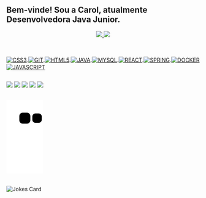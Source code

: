 ## Bem-vinde! Sou a Carol, atualmente Desenvolvedora Java Junior.
<div align="center">
  <a href="https://github.com/carol-alonso">
  <img height="180em" src="https://github-readme-stats.vercel.app/api?username=carol-alonso&show_icons=true&theme=dracula&include_all_commits=true&count_private=true"/>
  <img height="180em" src="https://github-readme-stats.vercel.app/api/top-langs/?username=carol-alonso&layout=compact&langs_count=7&theme=dracula"/>
    
</div>
  
  ##
  
<div style="display: inline_block"><br>
  <img align="center" alt="CSS3" height="30" width="40" img src="https://cdn.jsdelivr.net/gh/devicons/devicon/icons/css3/css3-original.svg"/>
  <img align="center" alt="GIT" height="30" width="40" img src="https://cdn.jsdelivr.net/gh/devicons/devicon/icons/git/git-original.svg" />
  <img align="center" alt="HTML5" height="30" width="40" img src="https://cdn.jsdelivr.net/gh/devicons/devicon/icons/html5/html5-original.svg"/>
  <img align="center" alt="JAVA" height="30" width="40" img src="https://cdn.jsdelivr.net/gh/devicons/devicon/icons/java/java-original.svg" />
  <img align="center" alt="MYSQL" height="30" width="40" img  src="https://cdn.jsdelivr.net/gh/devicons/devicon/icons/mysql/mysql-original.svg" />
  <img align="center" alt="REACT" height="30" width="40" img  src="https://cdn.jsdelivr.net/gh/devicons/devicon/icons/react/react-original.svg"/>
  <img align="center" alt="SPRING" height="30" width="40" img src="https://cdn.jsdelivr.net/gh/devicons/devicon/icons/spring/spring-original.svg" />
  <img align="center" alt="DOCKER" height="30" width="40"img src="https://cdn.jsdelivr.net/gh/devicons/devicon/icons/docker/docker-plain.svg" />
  <img align="center" alt="JAVASCRIPT" height="30" width="40" img src="https://cdn.jsdelivr.net/gh/devicons/devicon/icons/javascript/javascript-original.svg" />
</div>
  
  ##
 
<div> 
  <a href="https://instagram.com/carol.allonso" target="_blank"><img src="https://img.shields.io/badge/-Instagram-%23E4405F?style=for-the-badge&logo=instagram&logoColor=white" target="_blank"></a>
  <a href = "mailto:lacerdacarol01@gmail.com"><img src="https://img.shields.io/badge/-Gmail-%23333?style=for-the-badge&logo=gmail&logoColor=white" target="_blank"></a>
  <a href="https://www.linkedin.com/in/lacerdacarol/" target="_blank"><img src="https://img.shields.io/badge/-LinkedIn-%230077B5?style=for-the-badge&logo=linkedin&logoColor=white" target="_blank"></a> 
  <a href="https://www.facebook.com/wtfkatys/" target="_blank"><img src="https://img.shields.io/badge/Facebook-1877F2?style=for-the-badge&logo=facebook&logoColor=white"></a> 
   <a href="https://open.spotify.com/user/22lefs664gemqxndyxy5rd6ry?si=3f6a05198caa4f25" target="_blank"><img src="https://img.shields.io/badge/Spotify-1ED760?&style=for-the-badge&logo=spotify&logoColor=white"></a>
  
  ##
 
  ![Snake animation](https://github.com/carol-alonso/carol-alonso/blob/output/github-contribution-grid-snake.svg)
  
  ##
  
  <img src="https://readme-jokes.vercel.app/api?hideBorder&theme=dracula" alt="Jokes Card" />
  
 
 
</div>

